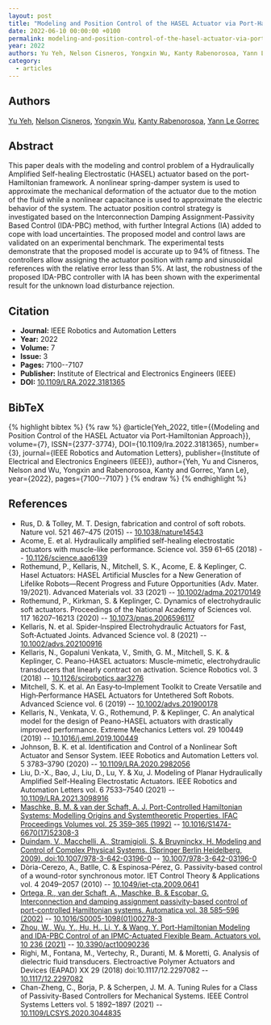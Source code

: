 ```yaml
---
layout: post
title: "Modeling and Position Control of the HASEL Actuator via Port-Hamiltonian Approach"
date: 2022-06-10 00:00:00 +0100
permalink: modeling-and-position-control-of-the-hasel-actuator-via-port-hamiltonian-approach
year: 2022
authors: Yu Yeh, Nelson Cisneros, Yongxin Wu, Kanty Rabenorosoa, Yann Le Gorrec
category:
  - articles
---
```

 
## Authors
[Yu Yeh](authors/yu_yeh), [Nelson Cisneros](authors/nelson_cisneros), [Yongxin Wu](authors/yongxin_wu), [Kanty Rabenorosoa](authors/kanty_rabenorosoa), [Yann Le Gorrec](authors/yann_le_gorrec)
 
## Abstract
This paper deals with the modeling and control problem of a Hydraulically Amplified Self-healing Electrostatic (HASEL) actuator based on the port-Hamiltonian framework. A nonlinear spring-damper system is used to approximate the mechanical deformation of the actuator due to the motion of the fluid while a nonlinear capacitance is used to approximate the electric behavior of the system. The actuator position control strategy is investigated based on the Interconnection Damping Assignment-Passivity Based Control (IDA-PBC) method, with further Integral Actions (IA) added to cope with load uncertainties. The proposed model and control laws are validated on an experimental benchmark. The experimental tests demonstrate that the proposed model is accurate up to 94% of fitness. The controllers allow assigning the actuator position with ramp and sinusoidal references with the relative error less than 5%. At last, the robustness of the proposed IDA-PBC controller with IA has been shown with the experimental result for the unknown load disturbance rejection.
 
## Citation
- **Journal:** IEEE Robotics and Automation Letters
- **Year:** 2022
- **Volume:** 7
- **Issue:** 3
- **Pages:** 7100--7107
- **Publisher:** Institute of Electrical and Electronics Engineers (IEEE)
- **DOI:** [10.1109/LRA.2022.3181365](https://doi.org/10.1109/LRA.2022.3181365)
 
## BibTeX
{% highlight bibtex %}
{% raw %}
@article{Yeh_2022,
  title={{Modeling and Position Control of the HASEL Actuator via Port-Hamiltonian Approach}},
  volume={7},
  ISSN={2377-3774},
  DOI={10.1109/lra.2022.3181365},
  number={3},
  journal={IEEE Robotics and Automation Letters},
  publisher={Institute of Electrical and Electronics Engineers (IEEE)},
  author={Yeh, Yu and Cisneros, Nelson and Wu, Yongxin and Rabenorosoa, Kanty and Gorrec, Yann Le},
  year={2022},
  pages={7100--7107}
}
{% endraw %}
{% endhighlight %}
 
## References
- Rus, D. & Tolley, M. T. Design, fabrication and control of soft robots. Nature vol. 521 467–475 (2015) -- [10.1038/nature14543](https://doi.org/10.1038/nature14543)
- Acome, E. et al. Hydraulically amplified self-healing electrostatic actuators with muscle-like performance. Science vol. 359 61–65 (2018) -- [10.1126/science.aao6139](https://doi.org/10.1126/science.aao6139)
- Rothemund, P., Kellaris, N., Mitchell, S. K., Acome, E. & Keplinger, C. Hasel Actuators: HASEL Artificial Muscles for a New Generation of Lifelike Robots—Recent Progress and Future Opportunities (Adv. Mater. 19/2021). Advanced Materials vol. 33 (2021) -- [10.1002/adma.202170149](https://doi.org/10.1002/adma.202170149)
- Rothemund, P., Kirkman, S. & Keplinger, C. Dynamics of electrohydraulic soft actuators. Proceedings of the National Academy of Sciences vol. 117 16207–16213 (2020) -- [10.1073/pnas.2006596117](https://doi.org/10.1073/pnas.2006596117)
- Kellaris, N. et al. Spider‐Inspired Electrohydraulic Actuators for Fast, Soft‐Actuated Joints. Advanced Science vol. 8 (2021) -- [10.1002/advs.202100916](https://doi.org/10.1002/advs.202100916)
- Kellaris, N., Gopaluni Venkata, V., Smith, G. M., Mitchell, S. K. & Keplinger, C. Peano-HASEL actuators: Muscle-mimetic, electrohydraulic transducers that linearly contract on activation. Science Robotics vol. 3 (2018) -- [10.1126/scirobotics.aar3276](https://doi.org/10.1126/scirobotics.aar3276)
- Mitchell, S. K. et al. An Easy‐to‐Implement Toolkit to Create Versatile and High‐Performance HASEL Actuators for Untethered Soft Robots. Advanced Science vol. 6 (2019) -- [10.1002/advs.201900178](https://doi.org/10.1002/advs.201900178)
- Kellaris, N., Venkata, V. G., Rothemund, P. & Keplinger, C. An analytical model for the design of Peano-HASEL actuators with drastically improved performance. Extreme Mechanics Letters vol. 29 100449 (2019) -- [10.1016/j.eml.2019.100449](https://doi.org/10.1016/j.eml.2019.100449)
- Johnson, B. K. et al. Identification and Control of a Nonlinear Soft Actuator and Sensor System. IEEE Robotics and Automation Letters vol. 5 3783–3790 (2020) -- [10.1109/LRA.2020.2982056](https://doi.org/10.1109/LRA.2020.2982056)
- Liu, D.-X., Bao, J., Liu, D., Lu, Y. & Xu, J. Modeling of Planar Hydraulically Amplified Self-Healing Electrostatic Actuators. IEEE Robotics and Automation Letters vol. 6 7533–7540 (2021) -- [10.1109/LRA.2021.3098916](https://doi.org/10.1109/LRA.2021.3098916)
- [Maschke, B. M. & van der Schaft, A. J. Port-Controlled Hamiltonian Systems: Modelling Origins and Systemtheoretic Properties. IFAC Proceedings Volumes vol. 25 359–365 (1992)](port-controlled-hamiltonian-systems-modelling-origins-and-systemtheoretic-properties-92) -- [10.1016/S1474-6670(17)52308-3](https://doi.org/10.1016/S1474-6670(17)52308-3)
- [Duindam, V., Macchelli, A., Stramigioli, S. & Bruyninckx, H. Modeling and Control of Complex Physical Systems. (Springer Berlin Heidelberg, 2009). doi:10.1007/978-3-642-03196-0](modeling-and-control-of-complex-physical-systems) -- [10.1007/978-3-642-03196-0](https://doi.org/10.1007/978-3-642-03196-0)
- Dòria-Cerezo, A., Batlle, C. & Espinosa-Pérez, G. Passivity-based control of a wound-rotor synchronous motor. IET Control Theory &amp; Applications vol. 4 2049–2057 (2010) -- [10.1049/iet-cta.2009.0641](https://doi.org/10.1049/iet-cta.2009.0641)
- [Ortega, R., van der Schaft, A., Maschke, B. & Escobar, G. Interconnection and damping assignment passivity-based control of port-controlled Hamiltonian systems. Automatica vol. 38 585–596 (2002)](interconnection-and-damping-assignment-passivity-based-control-of-port-controlled-hamiltonian-systems) -- [10.1016/S0005-1098(01)00278-3](https://doi.org/10.1016/S0005-1098(01)00278-3)
- [Zhou, W., Wu, Y., Hu, H., Li, Y. & Wang, Y. Port-Hamiltonian Modeling and IDA-PBC Control of an IPMC-Actuated Flexible Beam. Actuators vol. 10 236 (2021)](port-hamiltonian-modeling-and-ida-pbc-control-of-an-ipmc-actuated-flexible-beam) -- [10.3390/act10090236](https://doi.org/10.3390/act10090236)
- Righi, M., Fontana, M., Vertechy, R., Duranti, M. & Moretti, G. Analysis of dielectric fluid transducers. Electroactive Polymer Actuators and Devices (EAPAD) XX 29 (2018) doi:10.1117/12.2297082 -- [10.1117/12.2297082](https://doi.org/10.1117/12.2297082)
- Chan-Zheng, C., Borja, P. & Scherpen, J. M. A. Tuning Rules for a Class of Passivity-Based Controllers for Mechanical Systems. IEEE Control Systems Letters vol. 5 1892–1897 (2021) -- [10.1109/LCSYS.2020.3044835](https://doi.org/10.1109/LCSYS.2020.3044835)

